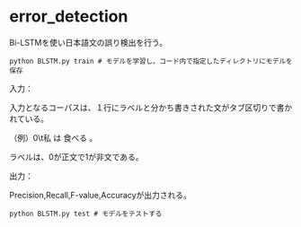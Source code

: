 # error_detection
Bi-LSTMを使い日本語文の誤り検出を行う。

```
python BLSTM.py train # モデルを学習し、コード内で指定したディレクトリにモデルを保存
```

入力：

入力となるコーパスは、１行にラベルと分かち書きされた文がタブ区切りで書かれている。

（例）0\t私 は 食べる 。


ラベルは、0が正文で1が非文である。

出力：

Precision,Recall,F-value,Accuracyが出力される。


```
python BLSTM.py test # モデルをテストする
```
